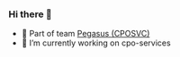 ### Hi there 👋


- 🦄 Part of team [Pegasus (CPOSVC)](https://chargepoint.atlassian.net/wiki/spaces/DEV/pages/4830006427/Team+Pegasus)
- 🔭 I’m currently working on cpo-services
